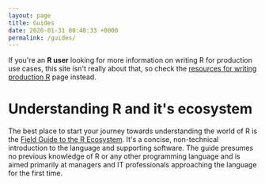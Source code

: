 ```yaml
---
layout: page
title: Guides
date: 2020-01-31 00:40:33 +0000
permalink: /guides/
---
```


If you're an **R user** looking for more information on writing R for production use cases, this site isn't really about that, so check the [resources for writing production R](/writing-production-r/) page instead.

# Understanding R and it's ecosystem

The best place to start your journey towards understanding the world of R is the [Field Guide to the R Ecosystem](https://fg2re.sellorm.com). It's a concise, non-technical introduction to the language and supporting software. The guide presumes no previous knowledge of R or any other programming language and is aimed primarily at managers and IT professionals approaching the language for the first time.
